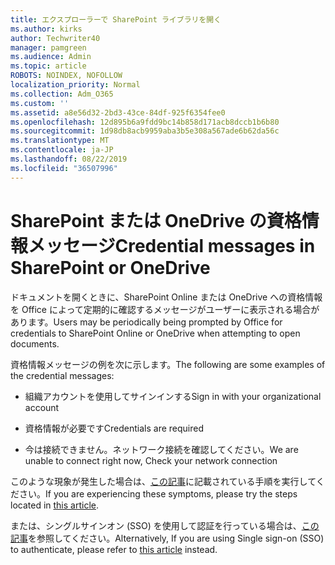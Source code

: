 ```yaml
---
title: エクスプローラーで SharePoint ライブラリを開く
ms.author: kirks
author: Techwriter40
manager: pamgreen
ms.audience: Admin
ms.topic: article
ROBOTS: NOINDEX, NOFOLLOW
localization_priority: Normal
ms.collection: Adm_O365
ms.custom: ''
ms.assetid: a8e56d32-2bd3-43ce-84df-925f6354fee0
ms.openlocfilehash: 12d895b6a9fdd9bc14b858d171acb8dccb1b6b80
ms.sourcegitcommit: 1d98db8acb9959aba3b5e308a567ade6b62da56c
ms.translationtype: MT
ms.contentlocale: ja-JP
ms.lasthandoff: 08/22/2019
ms.locfileid: "36507996"
---
```

# <a name="credential-messages-in-sharepoint-or-onedrive"></a><span data-ttu-id="7f22b-102">SharePoint または OneDrive の資格情報メッセージ</span><span class="sxs-lookup"><span data-stu-id="7f22b-102">Credential messages in SharePoint or OneDrive</span></span>

<span data-ttu-id="7f22b-103">ドキュメントを開くときに、SharePoint Online または OneDrive への資格情報を Office によって定期的に確認するメッセージがユーザーに表示される場合があります。</span><span class="sxs-lookup"><span data-stu-id="7f22b-103">Users may be periodically being prompted by Office for credentials to SharePoint Online or OneDrive when attempting to open documents.</span></span>

<span data-ttu-id="7f22b-104">資格情報メッセージの例を次に示します。</span><span class="sxs-lookup"><span data-stu-id="7f22b-104">The following are some examples of the credential messages:</span></span>

- <span data-ttu-id="7f22b-105">組織アカウントを使用してサインインする</span><span class="sxs-lookup"><span data-stu-id="7f22b-105">Sign in with your organizational account</span></span>

- <span data-ttu-id="7f22b-106">資格情報が必要です</span><span class="sxs-lookup"><span data-stu-id="7f22b-106">Credentials are required</span></span>

- <span data-ttu-id="7f22b-107">今は接続できません。ネットワーク接続を確認してください。</span><span class="sxs-lookup"><span data-stu-id="7f22b-107">We are unable to connect right now, Check your network connection</span></span>

<span data-ttu-id="7f22b-108">このような現象が発生した場合は、[この記事](https://support.microsoft.com/help/2913639/office-applications-periodically-prompt-for-credentials-to-sharepoint)に記載されている手順を実行してください。</span><span class="sxs-lookup"><span data-stu-id="7f22b-108">If you are experiencing these symptoms, please try the steps located in [this article](https://support.microsoft.com/help/2913639/office-applications-periodically-prompt-for-credentials-to-sharepoint).</span></span>

<span data-ttu-id="7f22b-109">または、シングルサインオン (SSO) を使用して認証を行っている場合は、[この記事](https://support.microsoft.com/help/4025962/cant-sign-in-after-update-to-office-2016-build-16-0-7967-on-windows-10)を参照してください。</span><span class="sxs-lookup"><span data-stu-id="7f22b-109">Alternatively, If you are using Single sign-on (SSO) to authenticate, please refer to [this article](https://support.microsoft.com/help/4025962/cant-sign-in-after-update-to-office-2016-build-16-0-7967-on-windows-10) instead.</span></span>

